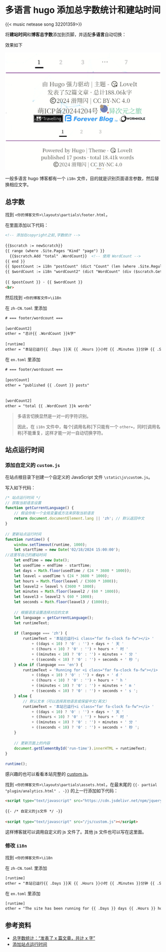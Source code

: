 # 多语言 hugo 添加总字数统计和建站时间

{{< music netease song 32201359>}}

将**建站时间**和**博客总字数**添加到页脚，并适配**多语言**自动切换：

效果如下

![中英文效果图](/img/Hugo中英文建站.zh-cn-20240810161839711.webp)

一般多语言 hugo 博客都有一个 `i18n` 文件，目的就是识别页面语言参数，然后替换相应文字。
## 总字数

找到 `<你的博客文件>\layouts\partials\footer.html`，

在里面添加以下代码：

```HTML
<!-- 添加在copyright之前,字数统计 -->

{{$scratch := newScratch}}
{{ range (where .Site.Pages "Kind" "page") }}
  {{$scratch.Add "total" .WordCount}}  <!-- 使用 WordCount -->
{{ end }}
{{ $postCount := i18n "postCount" (dict "Count" (len (where .Site.RegularPages "Section" "posts"))) }}
{{ $wordCount := i18n "wordCount2" (dict "WordCount" (div ($scratch.Get "total") 1000.0 | lang.FormatNumber 2)) }}

{{ $postCount }} · {{ $wordCount }}
<br>
```

然后找到 `<你的博客文件>\i18n`

在 `zh-CN.toml` 里添加

```HTML
# === footer/wordcount ===

[wordCount2]
other = "总计{{ .WordCount }}k字"

[runtime]
other = "本站已运行{{ .Days }}天 {{ .Hours }}小时 {{ .Minutes }}分钟 {{ .Seconds }}秒"
```

在 `en.toml` 里添加

```HTML
# === footer/wordcount ===

[postCount]
other = "published {{ .Count }} posts"


[wordCount2]
other = "total {{ .WordCount }}k words"
```

>多语言切换显然是一对一的字符识别。
>
>因此，在 `i18n` 文件中，每个[调用名称]下只能有一个 `other=`，同时[调用名称]不能重复，这样才能一对一自动切换字符。
## 站点运行时间

### 添加自定义的 `custom.js`

在站点根目录下创建一个自定义的 JavaScript 文件 `\static\js\custom.js`。

写入如下代码：

```js
/* 站点运行时间 */
// 获取当前语言设置
function getCurrentLanguage() {
    // 假设你有一个全局变量或方法来获取当前语言
    return document.documentElement.lang || 'zh'; // 默认返回中文
}

// 更新站点运行时间
function runtime() {
    window.setTimeout(runtime, 1000);
    let startTime = new Date('02/18/2024 15:00:00');
//这里写自己的建站时间
    let endTime = new Date();
    let usedTime = endTime - startTime;
    let days = Math.floor(usedTime / (24 * 3600 * 1000));
    let leavel = usedTime % (24 * 3600 * 1000);
    let hours = Math.floor(leavel / (3600 * 1000));
    let leavel2 = leavel % (3600 * 1000);
    let minutes = Math.floor(leavel2 / (60 * 1000));
    let leavel3 = leavel2 % (60 * 1000);
    let seconds = Math.floor(leavel3 / (1000));

    // 根据语言设置选择对应的文本
    let language = getCurrentLanguage();
    let runtimeText;

    if (language === 'zh') {
        runtimeText = '本站已运行<i class="far fa-clock fa-fw"></i> '
            + ((days < 10) ? '0' : '') + days + ' 天 '
            + ((hours < 10) ? '0' : '') + hours + ' 时 '
            + ((minutes < 10) ? '0' : '') + minutes + ' 分 '
            + ((seconds < 10) ? '0' : '') + seconds + ' 秒 ';
    } else if (language === 'en') {
        runtimeText = 'Running for <i class="far fa-clock fa-fw"></i> '
            + ((days < 10) ? '0' : '') + days + ' d '
            + ((hours < 10) ? '0' : '') + hours + ' h '
            + ((minutes < 10) ? '0' : '') + minutes + ' m '
            + ((seconds < 10) ? '0' : '') + seconds + ' s ';
    } else {
        // 默认文本（可以选择其他语言或保留中文/英文）
        runtimeText = '本站已运行<i class="far fa-clock fa-fw"></i> '
            + ((days < 10) ? '0' : '') + days + ' 天 '
            + ((hours < 10) ? '0' : '') + hours + ' 时 '
            + ((minutes < 10) ? '0' : '') + minutes + ' 分 '
            + ((seconds < 10) ? '0' : '') + seconds + ' 秒 ';
    }

    // 更新页面上的内容
    document.getElementById('run-time').innerHTML = runtimeText;
}

runtime();

```

感兴趣的也可以看看本站完整的 [custom.js](https://github.com/hzp2333/hzp2333.github.io/blob/master/js/custom.js)。

找到 `<你的博客文件>\layouts\partials\assets.html`，在最末尾的 `{{- partial "plugin/analytics.html" . -}}` 的上一行添加如下代码：
```html
<script type="text/javascript" src="https://cdn.jsdelivr.net/npm/jquery@2.1.3/dist/jquery.min.js"></script>

{{- /* 自定义的js文件 */ -}}

<script type="text/javascript" src="/js/custom.js"></script>
```

这样博客就可以调用自定义的 js 文件了。其他 js 文件也可以写在这里面。
### 修改 `i18n`


找到 `<你的博客文件>\i18n`

在 `zh-CN.toml` 里添加

```HTML
[runtime]
other = "本站已运行{{ .Days }}天 {{ .Hours }}小时 {{ .Minutes }}分钟 {{ .Seconds }}秒"
```

在 `en.toml` 里添加

```HTML
[runtime]
other = "The site has been running for {{ .Days }} days {{ .Hours }} hours {{ .Minutes }} minutes {{ .Seconds }} seconds"
```

## 参考资料

- [总字数统计：“发表了 x 篇文章，共计 x 字”]( https://thirdshire.com/hugo-stack-renovation/#%E6%80%BB%E5%AD%97%E6%95%B0%E7%BB%9F%E8%AE%A1%E5%8F%91%E8%A1%A8%E4%BA%86x%E7%AF%87%E6%96%87%E7%AB%A0%E5%85%B1%E8%AE%A1x%E5%AD%97 )
- [添加站点运行时间](https://lewky.cn/posts/hugo-3.2.html/#%E6%B7%BB%E5%8A%A0%E7%AB%99%E7%82%B9%E8%BF%90%E8%A1%8C%E6%97%B6%E9%97%B4)
